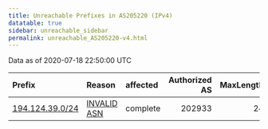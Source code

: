 ```yaml
---
title: Unreachable Prefixes in AS205220 (IPv4)
datatable: true
sidebar: unreachable_sidebar
permalink: unreachable_AS205220-v4.html
---
```


Data as of 2020-07-18 22:50:00 UTC


<div class="datatable-begin"></div>

| Prefix                                                   | Reason                                                                                                  | affected   |   Authorized AS |   MaxLength | Anchor                                         |   unreachable /24s |
|:---------------------------------------------------------|:--------------------------------------------------------------------------------------------------------|:-----------|----------------:|------------:|:-----------------------------------------------|-------------------:|
| [194.124.39.0/24](https://stat.ripe.net/194.124.39.0/24) | [INVALID ASN](https://rpki-validator.ripe.net/announcement-preview?asn=AS205220&prefix=194.124.39.0/24) | complete   |          202933 |          24 | [RIPE](unreachable_RIPE_NCC_RPKI_Root-v4.html) |                  1 |

<div class="datatable-end"></div>